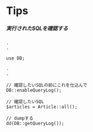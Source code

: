 # Tips
##### 実行されたSQLを確認する
```
.
.

use DB;

.
.

// 確認したいSQLの前にこれを仕込んで
DB::enableQueryLog();

// 確認したいSQL
$articles = Article::all();

// dumpする
dd(DB::getQueryLog());
```
